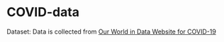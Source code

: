 # COVID-data
Dataset: Data is collected from [Our World in Data Website for COVID-19](https://ourworldindata.org/covid-deaths) 
